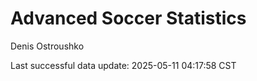 # Advanced Soccer Statistics
Denis Ostroushko

<!-- gfm -->

Last successful data update: 2025-05-11 04:17:58 CST
